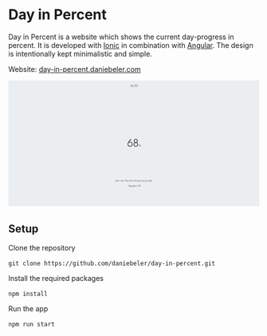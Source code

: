 # Day in Percent
Day in Percent is a website which shows the current day-progress in percent. It is developed with [Ionic](https://ionicframework.com) in combination with [Angular](https://angular.io). The design is intentionally kept minimalistic and simple.

Website: [day-in-percent.daniebeler.com](https://day-in-percent.daniebeler.com/)

![Screenshot of app](https://github.com/daniebeler/day-in-percent/blob/b39dc4e816ee4a7bf8981b6dda28fd00257cd1e8/src/assets/images/screenshot.png)


## Setup

Clone the repository

```
git clone https://github.com/daniebeler/day-in-percent.git
```

Install the required packages

```
npm install
```

Run the app

```
npm run start
```
